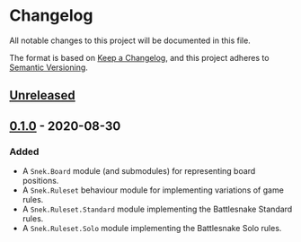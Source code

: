 # Changelog

All notable changes to this project will be documented in this file.

The format is based on [Keep a Changelog][keepachangelog], and this project
adheres to [Semantic Versioning][semver].

## [Unreleased]

## [0.1.0] - 2020-08-30

### Added

- A `Snek.Board` module (and submodules) for representing board positions.
- A `Snek.Ruleset` behaviour module for implementing variations of game rules.
- A `Snek.Ruleset.Standard` module implementing the Battlesnake Standard rules.
- A `Snek.Ruleset.Solo` module implementing the Battlesnake Solo rules.

[Unreleased]: https://github.com/xtagon/snek/compare/v0.0.1...edge
[0.1.0]: https://github.com/olivierlacan/keep-a-changelog/releases/tag/v0.1.0

[keepachangelog]: https://keepachangelog.com/en/1.0.0/
[semver]: https://semver.org/spec/v2.0.0.html
